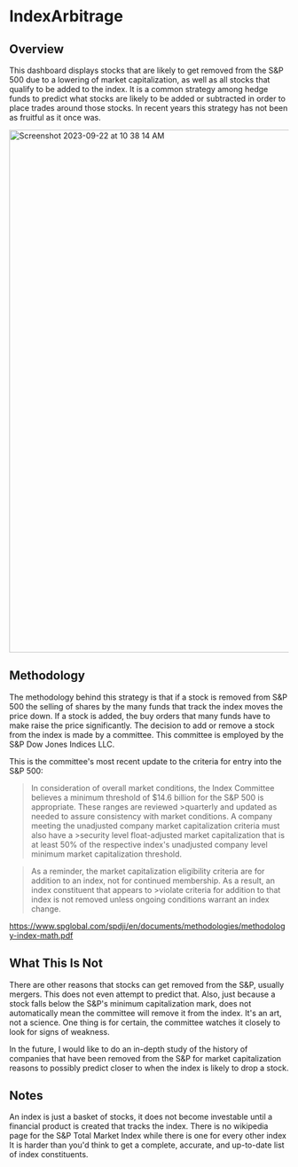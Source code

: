 # IndexArbitrage

## Overview
This dashboard displays stocks that are likely to get removed from the S&P 500 due to a lowering of market capitalization, as well as all stocks that qualify to be added to the index. It is a common strategy among hedge funds to predict what stocks are likely to be added or subtracted in order to place trades around those stocks. In recent years this strategy has not been as fruitful as it once was. 

<img width="943" alt="Screenshot 2023-09-22 at 10 38 14 AM" src="https://github.com/jhoward39/IndexArbitrage/assets/70383367/f30751fb-9511-42ab-9a9a-0736a026f7b9">


## Methodology 
The methodology behind this strategy is that if a stock is removed from S&P 500 the selling of shares by the many funds that track the index moves the price down. If a stock is added, the buy orders that many funds have to make raise the price significantly. The decision to add or remove a stock from the index is made by a committee. This committee is employed by the S&P Dow Jones Indices LLC. 

This is the committee's most recent update to the criteria for entry into the S&P 500:<be>
>In consideration of overall market conditions, the Index Committee believes a minimum threshold of $14.6 billion for the S&P 500 is appropriate. These ranges are reviewed >quarterly and updated as needed to assure consistency with market conditions. A company meeting the unadjusted company market capitalization criteria must also have a >security level float-adjusted market capitalization that is at least 50% of the respective index's unadjusted company level minimum market capitalization threshold.

>As a reminder, the market capitalization eligibility criteria are for addition to an index, not for continued membership. As a result, an index constituent that appears to >violate criteria for addition to that index is not removed unless ongoing conditions warrant an index change.


https://www.spglobal.com/spdji/en/documents/methodologies/methodology-index-math.pdf

## What This Is Not
There are other reasons that stocks can get removed from the S&P, usually mergers. This does not even attempt to predict that. Also, just because a stock falls below the S&P's minimum capitalization mark, does not automatically mean the committee will remove it from the index. It's an art, not a science. One thing is for certain, the committee watches it closely to look for signs of weakness. 

In the future, I would like to do an in-depth study of the history of companies that have been removed from the S&P for market capitalization reasons to possibly predict closer to when the index is likely to drop a stock. 

## Notes
An index is just a basket of stocks, it does not become investable until a financial product is created that tracks the index.
There is no wikipedia page for the S&P Total Market Index while there is one for every other index
It is harder than you'd think to get a complete, accurate, and up-to-date list of index constituents.


